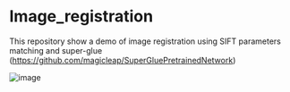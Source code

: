 # Image_registration
This repository show a demo of image registration using SIFT parameters matching and super-glue (https://github.com/magicleap/SuperGluePretrainedNetwork)

![image](https://github.com/user-attachments/assets/4d3a9c63-6a1d-4a98-ad0e-f662889dd283)
